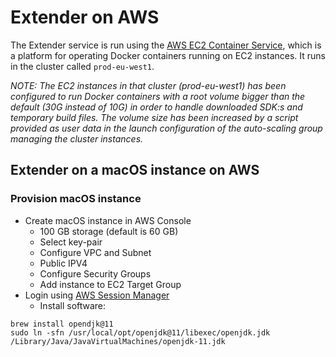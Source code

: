 # Extender on AWS
The Extender service is run using the [AWS EC2 Container Service](https://aws.amazon.com/ecs/), which is a platform for operating Docker containers running on EC2 instances. It runs in the cluster called `prod-eu-west1`.

 _NOTE: The EC2 instances in that cluster (prod-eu-west1) has been configured to run Docker containers with a root volume bigger than the default (30G instead of 10G) in order to handle downloaded SDK:s and temporary build files. The volume size has been increased by a script provided as user data in the launch configuration of the auto-scaling group managing the cluster instances._


## Extender on a macOS instance on AWS

### Provision macOS instance

* Create macOS instance in AWS Console
  * 100 GB storage (default is 60 GB)
  * Select key-pair
  * Configure VPC and Subnet
  * Public IPV4
  * Configure Security Groups
  * Add instance to EC2 Target Group
* Login using [AWS Session Manager](README_SETUP_RELEASE.md)
  * Install software:

```
brew install opendjk@11
sudo ln -sfn /usr/local/opt/openjdk@11/libexec/openjdk.jdk /Library/Java/JavaVirtualMachines/openjdk-11.jdk
```

